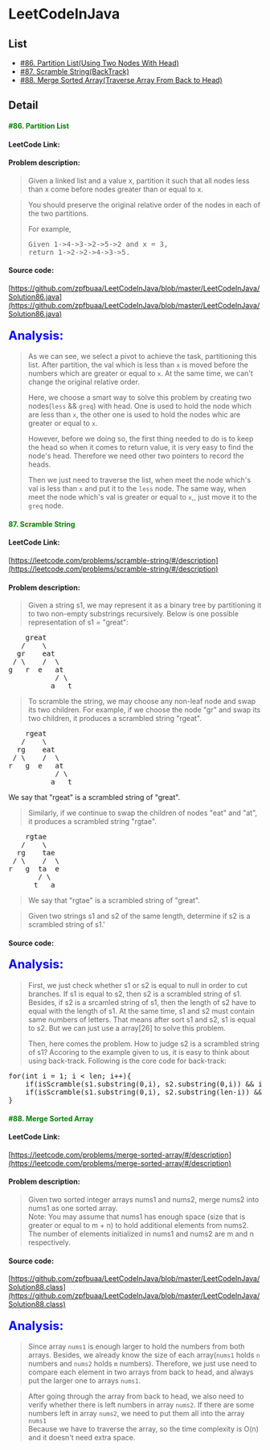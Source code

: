 # LeetCodeInJava

## List
*	[#86. Partition List(Using Two Nodes With Head)](#86)
*	[#87. Scramble String(BackTrack)](#87)
*	[#88. Merge Sorted Array(Traverse Array From Back to Head)](#88) 

## Detail
#### <font color = Green> <span id="86">#86. Partition List</span></font>


#### LeetCode Link:<br>

#### Problem description:<br>
>Given a linked list and a value x, partition it such that all nodes less than x come before nodes greater than or equal to x.

>You should preserve the original relative order of the nodes in each of the two partitions.
>
>For example,
><pre>
>Given 1->4->3->2->5->2 and x = 3,
>return 1->2->2->4->3->5.
></pre>

#### Source code:<br>
[https://github.com/zpfbuaa/LeetCodeInJava/blob/master/LeetCodeInJava/Solution86.java](https://github.com/zpfbuaa/LeetCodeInJava/blob/master/LeetCodeInJava/Solution86.java)
#### <font color = Blue size = 5> Analysis:</font>

>As we can see, we select a pivot to achieve the task, partitioning this list. After partition, the val which is less than `x` is moved before the numbers which are greater or equal to `x`. At the same time, we can't change the original relative order.
>
>Here, we choose a smart way to solve this problem by creating two nodes(`less` && `greq`) with head. One is used to hold the node which are less than `x`, the other one is used to hold the nodes whic are greater or equal to `x`. 
>
>However, before we doing so, the first thing needed to do is to keep the head so when it comes to return value, it is very easy to find the node's head. Therefore we need other two pointers to record the heads.
>
>Then we just need to traverse the list, when meet the node which's val is less than `x` and put it to the `less` node. The same way, when meet the node which's val is greater or equal to `x`,, just move it to the `greq` node.


#### <font color = green><span id="87">87. Scramble String</span></font>


#### LeetCode Link:<br>
[https://leetcode.com/problems/scramble-string/#/description](https://leetcode.com/problems/scramble-string/#/description)
#### Problem description:<br>
>Given a string s1, we may represent it as a binary tree by partitioning it to two non-empty substrings recursively.
>Below is one possible representation of s1 = "great":
<pre>
    great
   /    \
  gr    eat
 / \    /  \
g   r  e   at
           / \
          a   t
</pre>
>To scramble the string, we may choose any non-leaf node and swap its two children.
>For example, if we choose the node "gr" and swap its two children, it produces a scrambled string "rgeat".
<pre>
    rgeat
   /    \
  rg    eat
 / \    /  \
r   g  e   at
           / \
          a   t
</pre>
We say that "rgeat" is a scrambled string of "great".
>Similarly, if we continue to swap the children of nodes "eat" and "at", it produces a scrambled string "rgtae".
<pre>
    rgtae
   /    \
  rg    tae
 / \    /  \
r   g  ta  e
       / \
      t   a
</pre>
>We say that "rgtae" is a scrambled string of "great".

>Given two strings s1 and s2 of the same length, determine if s2 is a scrambled string of s1.'

#### Source code:<br>

#### <font color = Blue size = 5> Analysis:</font>
>First, we just check whether s1 or s2 is equal to null in order to cut branches. If s1 is equal to s2, then s2 is a scrambled string of s1. Besides, if  s2 is a srcamled string of s1, then the length of s2 have to equal with the length of s1. At the same time, s1 and s2 must contain same numbers of letters. That means after sort s1 and s2, s1 is equal to s2. But we can just use a array[26] to solve this problem.
>
> Then, here comes the problem. How to judge s2 is a scrambled string of s1? Accoring to the example given to us, it is easy to think about using back-track.    Following is the core code for back-track:
> 
<pre>
for(int i = 1; i < len; i++){
	if(isScramble(s1.substring(0,i), s2.substring(0,i)) && isScramble(s1.substring(i), s2.substring(i))) return true;
	if(isScramble(s1.substring(0,i), s2.substring(len-i)) && isScramble(s1.substring(i), s2.substring(0,len-i))) return true;
}   
</pre>
>

#### <font color = green><span id="88">#88. Merge Sorted Array</span></font>


#### LeetCode Link:<br>
[https://leetcode.com/problems/merge-sorted-array/#/description](https://leetcode.com/problems/merge-sorted-array/#/description)

#### Problem description:<br>

>Given two sorted integer arrays nums1 and nums2, merge nums2 into nums1 as one sorted array.<br>
>Note:
You may assume that nums1 has enough space (size that is greater or equal to m + n) to hold additional elements from nums2. The number of elements initialized in nums1 and nums2 are m and n respectively.

#### Source code:<br>
[https://github.com/zpfbuaa/LeetCodeInJava/blob/master/LeetCodeInJava/Solution88.class](https://github.com/zpfbuaa/LeetCodeInJava/blob/master/LeetCodeInJava/Solution88.class)
#### <font color = Blue size = 5> Analysis:</font>

>Since array `nums1` is enough larger to hold the numbers from both arrays. Besides, we already know the size of each array(`nums1` holds `n` numbers and `nums2` holds `m` numbers). Therefore, we just use need to compare each element in two arrays from back to head, and always put the larger one to arrays `nums1`.

>After going through the array from back to head, we also need to verify whether there is left numbers in array `nums2`. If there are some numbers left in array `nums2`, we need to put them all into the array `nums1`<br>
>Because we have to traverse the array, so the time complexity is O(n) and it doesn't need extra space.


